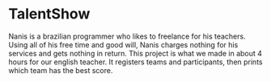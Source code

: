 # TalentShow

Nanis is a brazilian programmer who likes to freelance for his teachers. Using all of his free time and good will, Nanis charges nothing for his services and gets nothing in return. This project is what we made in about 4 hours for our english teacher. It registers teams and participants, then prints which team has the best score.
